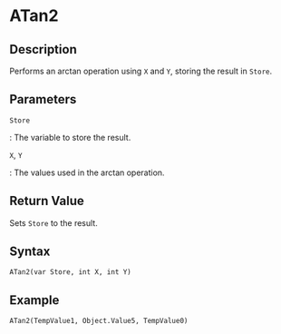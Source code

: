 # ATan2

## Description
Performs an arctan operation using `X` and `Y`, storing the result in `Store`.

## Parameters
`Store`

:   The variable to store the result.

`X`, `Y`

:   The values used in the arctan operation.

## Return Value
Sets `Store` to the result.

## Syntax
```
ATan2(var Store, int X, int Y)
```

## Example
```
ATan2(TempValue1, Object.Value5, TempValue0)
```

